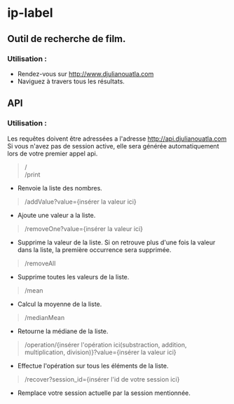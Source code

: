 # ip-label

## Outil de recherche de film.

### Utilisation :

- Rendez-vous sur http://www.djulianouatla.com
- Naviguez à travers tous les résultats.

## API

### Utilisation :

Les requêtes doivent être adressées a l'adresse http://api.djulianouatla.com
Si vous n'avez pas de session active, elle sera générée automatiquement lors de votre premier appel api.

> /
> <br>
> /print

- Renvoie la liste des nombres.

> /addValue?value={insérer la valeur ici}

- Ajoute une valeur a la liste.

> /removeOne?value={insérer la valeur ici}

- Supprime la valeur de la liste. Si on retrouve plus d'une fois la valeur dans la liste, la première occurrence sera supprimée.

> /removeAll

- Supprime toutes les valeurs de la liste.

> /mean

- Calcul la moyenne de la liste.

> /medianMean

- Retourne la médiane de la liste.

> /operation/{insérer l'opération ici(substraction, addition, multiplication, division)}?value={insérer la valeur ici}

- Effectue l'opération sur tous les éléments de la liste.

> /recover?session_id={insérer l'id de votre session ici}

- Remplace votre session actuelle par la session mentionnée.
